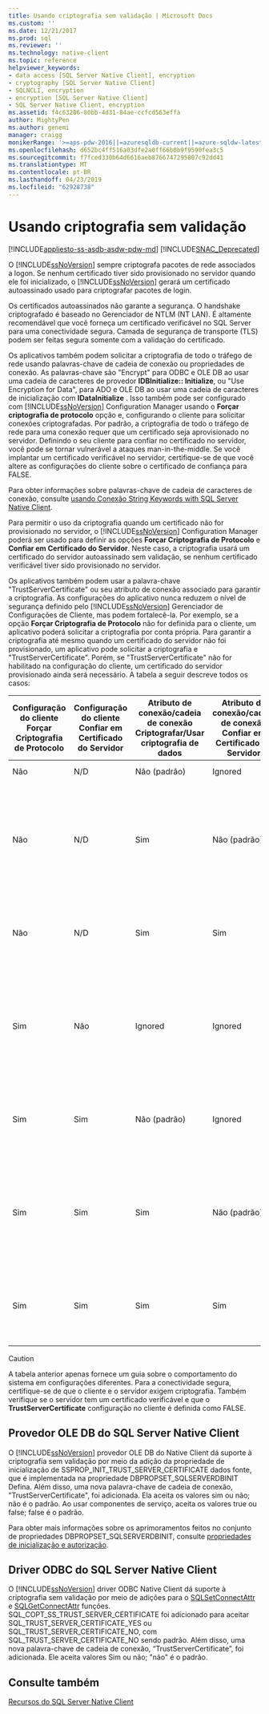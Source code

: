 ```yaml
---
title: Usando criptografia sem validação | Microsoft Docs
ms.custom: ''
ms.date: 12/21/2017
ms.prod: sql
ms.reviewer: ''
ms.technology: native-client
ms.topic: reference
helpviewer_keywords:
- data access [SQL Server Native Client], encryption
- cryptography [SQL Server Native Client]
- SQLNCLI, encryption
- encryption [SQL Server Native Client]
- SQL Server Native Client, encryption
ms.assetid: f4c63206-80bb-4d31-84ae-ccfcd563effa
author: MightyPen
ms.author: genemi
manager: craigg
monikerRange: '>=aps-pdw-2016||=azuresqldb-current||=azure-sqldw-latest||>=sql-server-2016||=sqlallproducts-allversions||>=sql-server-linux-2017||=azuresqldb-mi-current'
ms.openlocfilehash: d652bc4ff516a03dfe2a0ff66b0b9f9590fea3c5
ms.sourcegitcommit: f7fced330b64d6616aeb8766747295807c92dd41
ms.translationtype: MT
ms.contentlocale: pt-BR
ms.lasthandoff: 04/23/2019
ms.locfileid: "62928738"
---
```

# <a name="using-encryption-without-validation"></a>Usando criptografia sem validação
[!INCLUDE[appliesto-ss-asdb-asdw-pdw-md](../../../includes/appliesto-ss-asdb-asdw-pdw-md.md)]
[!INCLUDE[SNAC_Deprecated](../../../includes/snac-deprecated.md)]

O [!INCLUDE[ssNoVersion](../../../includes/ssnoversion-md.md)] sempre criptografa pacotes de rede associados a logon. Se nenhum certificado tiver sido provisionado no servidor quando ele foi inicializado, o [!INCLUDE[ssNoVersion](../../../includes/ssnoversion-md.md)] gerará um certificado autoassinado usado para criptografar pacotes de login.  

Os certificados autoassinados não garante a segurança. O handshake criptografado é baseado no Gerenciador de NTLM (NT LAN). É altamente recomendável que você forneça um certificado verificável no SQL Server para uma conectividade segura. Camada de segurança de transporte (TLS) podem ser feitas segura somente com a validação do certificado.

Os aplicativos também podem solicitar a criptografia de todo o tráfego de rede usando palavras-chave de cadeia de conexão ou propriedades de conexão. As palavras-chave são "Encrypt" para ODBC e OLE DB ao usar uma cadeia de caracteres de provedor **IDBInitialize:: Initialize**, ou "Use Encryption for Data", para ADO e OLE DB ao usar uma cadeia de caracteres de inicialização com **IDataInitialize** . Isso também pode ser configurado com [!INCLUDE[ssNoVersion](../../../includes/ssnoversion-md.md)] Configuration Manager usando o **Forçar criptografia de protocolo** opção e, configurando o cliente para solicitar conexões criptografadas. Por padrão, a criptografia de todo o tráfego de rede para uma conexão requer que um certificado seja aprovisionado no servidor. Definindo o seu cliente para confiar no certificado no servidor, você pode se tornar vulnerável a ataques man-in-the-middle. Se você implantar um certificado verificável no servidor, certifique-se de que você altere as configurações do cliente sobre o certificado de confiança para FALSE.

Para obter informações sobre palavras-chave de cadeia de caracteres de conexão, consulte [usando Conexão String Keywords with SQL Server Native Client](../../../relational-databases/native-client/applications/using-connection-string-keywords-with-sql-server-native-client.md).  
  
 Para permitir o uso da criptografia quando um certificado não for provisionado no servidor, o [!INCLUDE[ssNoVersion](../../../includes/ssnoversion-md.md)] Configuration Manager poderá ser usado para definir as opções **Forçar Criptografia de Protocolo** e **Confiar em Certificado do Servidor**. Neste caso, a criptografia usará um certificado do servidor autoassinado sem validação, se nenhum certificado verificável tiver sido provisionado no servidor.  
  
 Os aplicativos também podem usar a palavra-chave "TrustServerCertificate" ou seu atributo de conexão associado para garantir a criptografia. As configurações do aplicativo nunca reduzem o nível de segurança definido pelo [!INCLUDE[ssNoVersion](../../../includes/ssnoversion-md.md)] Gerenciador de Configurações de Cliente, mas podem fortalecê-la. Por exemplo, se a opção **Forçar Criptografia de Protocolo** não for definida para o cliente, um aplicativo poderá solicitar a criptografia por conta própria. Para garantir a criptografia até mesmo quando um certificado do servidor não foi provisionado, um aplicativo pode solicitar a criptografia e "TrustServerCertificate". Porém, se "TrustServerCertificate" não for habilitado na configuração do cliente, um certificado do servidor provisionado ainda será necessário. A tabela a seguir descreve todos os casos:  
  
|Configuração do cliente Forçar Criptografia de Protocolo|Configuração do cliente Confiar em Certificado do Servidor|Atributo de conexão/cadeia de conexão Criptografar/Usar criptografia de dados|Atributo de conexão/cadeia de conexão Confiar em Certificado do Servidor|Resultado|  
|----------------------------------------------|---------------------------------------------|------------------------------------------------------------------------------|----------------------------------------------------------------------|------------|  
|Não|N/D|Não (padrão)|Ignored|Não ocorre criptografia.|  
|Não|N/D|Sim|Não (padrão)|A criptografia só ocorrerá se houver um certificado de servidor verificável; caso contrário, a tentativa de conexão falhará.|  
|Não|N/D|Sim|Sim|A criptografia sempre ocorre, mas pode usar um certificado do servidor autoassinado.|  
|Sim|Não|Ignored|Ignored|A criptografia só ocorrerá se houver um certificado de servidor verificável; caso contrário, a tentativa de conexão falhará.|  
|Sim|Sim|Não (padrão)|Ignored|A criptografia sempre ocorre, mas pode usar um certificado do servidor autoassinado.|  
|Sim|Sim|Sim|Não (padrão)|A criptografia só ocorrerá se houver um certificado de servidor verificável; caso contrário, a tentativa de conexão falhará.|  
|Sim|Sim|Sim|Sim|A criptografia sempre ocorre, mas pode usar um certificado de servidor autoassinado.|  
||||||

> [!CAUTION]
> A tabela anterior apenas fornece um guia sobre o comportamento do sistema em configurações diferentes. Para a conectividade segura, certifique-se de que o cliente e o servidor exigem criptografia. Também verifique se o servidor tem um certificado verificável e que o **TrustServerCertificate** configuração no cliente é definida como FALSE.

## <a name="sql-server-native-client-ole-db-provider"></a>Provedor OLE DB do SQL Server Native Client  
 O [!INCLUDE[ssNoVersion](../../../includes/ssnoversion-md.md)] provedor OLE DB do Native Client dá suporte à criptografia sem validação por meio da adição da propriedade de inicialização de SSPROP_INIT_TRUST_SERVER_CERTIFICATE dados fonte, que é implementada na propriedade DBPROPSET_SQLSERVERDBINIT Defina. Além disso, uma nova palavra-chave de cadeia de conexão, "TrustServerCertificate", foi adicionada. Ela aceita os valores sim ou não; não é o padrão. Ao usar componentes de serviço, aceita os valores true ou false; false é o padrão.  
  
 Para obter mais informações sobre os aprimoramentos feitos no conjunto de propriedades DBPROPSET_SQLSERVERDBINIT, consulte [propriedades de inicialização e autorização](../../../relational-databases/native-client-ole-db-data-source-objects/initialization-and-authorization-properties.md).  
  
## <a name="sql-server-native-client-odbc-driver"></a>Driver ODBC do SQL Server Native Client  
 O [!INCLUDE[ssNoVersion](../../../includes/ssnoversion-md.md)] driver ODBC Native Client dá suporte à criptografia sem validação por meio de adições para o [SQLSetConnectAttr](../../../relational-databases/native-client-odbc-api/sqlsetconnectattr.md) e [SQLGetConnectAttr](../../../relational-databases/native-client-odbc-api/sqlgetconnectattr.md) funções. SQL_COPT_SS_TRUST_SERVER_CERTIFICATE foi adicionado para aceitar SQL_TRUST_SERVER_CERTIFICATE_YES ou SQL_TRUST_SERVER_CERTIFICATE_NO, com SQL_TRUST_SERVER_CERTIFICATE_NO sendo padrão. Além disso, uma nova palavra-chave de cadeia de conexão, “TrustServerCertificate”, foi adicionada. Ele aceita valores Sim ou não; "não" é o padrão.  
  
## <a name="see-also"></a>Consulte também  
 [Recursos do SQL Server Native Client](../../../relational-databases/native-client/features/sql-server-native-client-features.md)  
  
  
